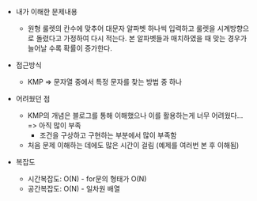 - 내가 이해한 문제내용
	- 원형 룰렛의 칸수에 맞추어 대문자 알파벳 하나씩 입력하고 룰렛을 시계방향으로 돌렸다고 가정하여 다시 적는다. 본 알파벳들과 매치하였을 때 맞는 경우가 늘어날 수록 확률이 증가한다.

- 접근방식
	- KMP => 문자열 중에서 특정 문자를 찾는 방법 중 하나

- 어려웠던 점
	- KMP의 개념은 블로그를 통해 이해했으나 이를 활용하는게 너무 어려웠다... => 아직 많이 부족
		- 조건을 구상하고 구현하는 부분에서 많이 부족함
	- 처음 문제 이해하는 데에도 많은 시간이 걸림 (예제를 여러번 본 후 이해됨)
	
- 복잡도
	- 시간복잡도: O(N)	- for문의 형태가 O(N)
	- 공간복잡도: O(N) - 일차원 배열